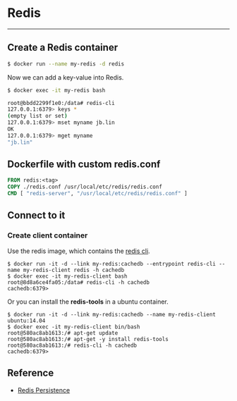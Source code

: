 # Redis
---

## Create a Redis container

```bash
$ docker run --name my-redis -d redis
```

Now we can add a key-value into Redis.

```bash
$ docker exec -it my-redis bash

root@bbdd2299f1e0:/data# redis-cli
127.0.0.1:6379> keys *
(empty list or set)
127.0.0.1:6379> mset myname jb.lin
OK
127.0.0.1:6379> mget myname
"jb.lin"
```

## Dockerfile with custom redis.conf

```dockerfile
FROM redis:<tag>
COPY ./redis.conf /usr/local/etc/redis/redis.conf
CMD [ "redis-server", "/usr/local/etc/redis/redis.conf" ]
```


## Connect to it


### Create client container

Use the redis image, which contains the [redis cli](https://redis.io/topics/rediscli).

```
$ docker run -it -d --link my-redis:cachedb --entrypoint redis-cli --name my-redis-client redis -h cachedb 
$ docker exec -it my-redis-client bash
root@8d8a6ce4fa05:/data# redis-cli -h cachedb
cachedb:6379> 
```



Or you can install the **redis-tools** in a ubuntu container.

```
$ docker run -it -d --link my-redis:cachedb --name my-redis-client ubuntu:14.04
$ docker exec -it my-redis-client bin/bash
root@580ac8ab1613:/# apt-get update
root@580ac8ab1613:/# apt-get -y install redis-tools
root@580ac8ab1613:/# redis-cli -h cachedb
cachedb:6379> 
```


## Reference

- [Redis Persistence](https://redis.io/topics/persistence)

